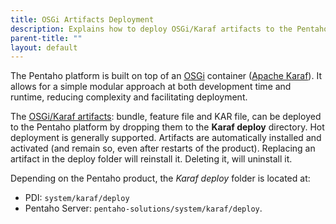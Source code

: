 ```yaml
---
title: OSGi Artifacts Deployment
description: Explains how to deploy OSGi/Karaf artifacts to the Pentaho Platform.
parent-title: ""
layout: default
---
```


The Pentaho platform is built on top of an [OSGi](https://www.osgi.org/) container 
([Apache Karaf](https://karaf.apache.org)).
It allows for a simple modular approach at both development time and runtime, 
reducing complexity and facilitating deployment.

The [OSGi/Karaf artifacts](web-project#osgikaraf-artifacts): bundle, feature file and KAR file, can be deployed to 
the Pentaho platform by dropping them to the **Karaf deploy** directory. Hot deployment is generally supported.
Artifacts are automatically installed and activated (and remain so, even after restarts of the product). 
Replacing an artifact in the deploy folder will reinstall it. Deleting it, will uninstall it.

Depending on the Pentaho product, the _Karaf deploy_ folder is located at:
- PDI: `system/karaf/deploy`
- Pentaho Server: `pentaho-solutions/system/karaf/deploy`.
